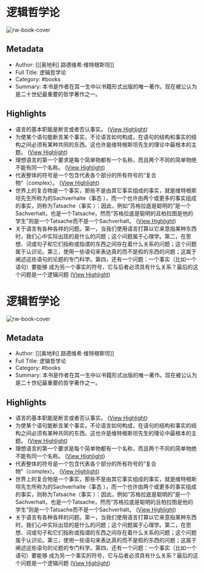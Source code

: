 # 逻辑哲学论

![rw-book-cover](https://readwise-assets.s3.amazonaws.com/media/reader/parsed_document_assets/38958650/cover-cover.jpg)

## Metadata
- Author: [[[奥地利] 路德维希·维特根斯坦]]
- Full Title: 逻辑哲学论
- Category: #books
- Summary: 本书是作者在其一生中以书籍形式出版的唯一著作。现在被公认为是二十世纪最重要的哲学著作之一。

## Highlights
- 语言的基本职能是断言或者否认事实。 ([View Highlight](https://read.readwise.io/read/01gvb47ef5j8mya6g3jrhdtmqw))
- 为使某个语句能断言某个事实，不论语言如何构成，在语句的结构和事实的结构之间必须有某种共同的东西。这也许是维特根斯坦先生的理论中最根本的主题。 ([View Highlight](https://read.readwise.io/read/01gvb486cmgj4jn49hjzyqbbxy))
- 理想语言的第一个要求是每个简单物都有一个名称，而且两个不同的简单物绝不能有同一个名称。 ([View Highlight](https://read.readwise.io/read/01gvb4a9dt53q1et8cjk9r7n50))
- 代表整体的符号是一个包含代表各个部分的所有符号的“复合物”（complex）。 ([View Highlight](https://read.readwise.io/read/01gvb4czte9121z6fy9r9kgzmc))
- 世界上的复合物是一个事实，那些不是由其它事实组成的事实，就是维特根斯坦先生所称为的Sachverhalte（事态 ），而一个也许由两个或更多的事实组成的事实，则称为Tatsache（事实 ）：因此，例如“苏格拉底是聪明的”是一个Sachverhalt，也是一个Tatsache，然而“苏格拉底是聪明的且柏拉图是他的学生”则是一个Tatsache而不是一个Sachverhalt。 ([View Highlight](https://read.readwise.io/read/01gvb4drprfytewjjbjzgm5b3a))
- 关于语言有各种各样的问题。第一，当我们使用语言打算以它来意指某种东西时，我们心中实际出现的是什么的问题；这个问题属于心理学。第二，在思想、词或句子和它们指称或指谓的东西之间存在着什么关系的问题；这个问题属于认识论。第三，使用一些语句来表达真的而不是假的东西的问题；这属于阐述这些语句的论题的专门科学。第四，还有一个问题：一个事实（比如一个语句）要能够 成为另一个事实的符号，它与后者必须具有什么关系？最后的这个问题是一个逻辑问题 ([View Highlight](https://read.readwise.io/read/01gv2zjp7ystkjhm9zg92qb232))
# 逻辑哲学论

![rw-book-cover](https://readwise-assets.s3.amazonaws.com/media/reader/parsed_document_assets/38958650/cover-cover.jpg)

## Metadata
- Author: [[[奥地利] 路德维希·维特根斯坦]]
- Full Title: 逻辑哲学论
- Category: #books
- Summary: 本书是作者在其一生中以书籍形式出版的唯一著作。现在被公认为是二十世纪最重要的哲学著作之一。

## Highlights
- 语言的基本职能是断言或者否认事实。 ([View Highlight](https://read.readwise.io/read/01gvb47ef5j8mya6g3jrhdtmqw))
- 为使某个语句能断言某个事实，不论语言如何构成，在语句的结构和事实的结构之间必须有某种共同的东西。这也许是维特根斯坦先生的理论中最根本的主题。 ([View Highlight](https://read.readwise.io/read/01gvb486cmgj4jn49hjzyqbbxy))
- 理想语言的第一个要求是每个简单物都有一个名称，而且两个不同的简单物绝不能有同一个名称。 ([View Highlight](https://read.readwise.io/read/01gvb4a9dt53q1et8cjk9r7n50))
- 代表整体的符号是一个包含代表各个部分的所有符号的“复合物”（complex）。 ([View Highlight](https://read.readwise.io/read/01gvb4czte9121z6fy9r9kgzmc))
- 世界上的复合物是一个事实，那些不是由其它事实组成的事实，就是维特根斯坦先生所称为的Sachverhalte（事态 ），而一个也许由两个或更多的事实组成的事实，则称为Tatsache（事实 ）：因此，例如“苏格拉底是聪明的”是一个Sachverhalt，也是一个Tatsache，然而“苏格拉底是聪明的且柏拉图是他的学生”则是一个Tatsache而不是一个Sachverhalt。 ([View Highlight](https://read.readwise.io/read/01gvb4drprfytewjjbjzgm5b3a))
- 关于语言有各种各样的问题。第一，当我们使用语言打算以它来意指某种东西时，我们心中实际出现的是什么的问题；这个问题属于心理学。第二，在思想、词或句子和它们指称或指谓的东西之间存在着什么关系的问题；这个问题属于认识论。第三，使用一些语句来表达真的而不是假的东西的问题；这属于阐述这些语句的论题的专门科学。第四，还有一个问题：一个事实（比如一个语句）要能够 成为另一个事实的符号，它与后者必须具有什么关系？最后的这个问题是一个逻辑问题 ([View Highlight](https://read.readwise.io/read/01gv2zjp7ystkjhm9zg92qb232))
